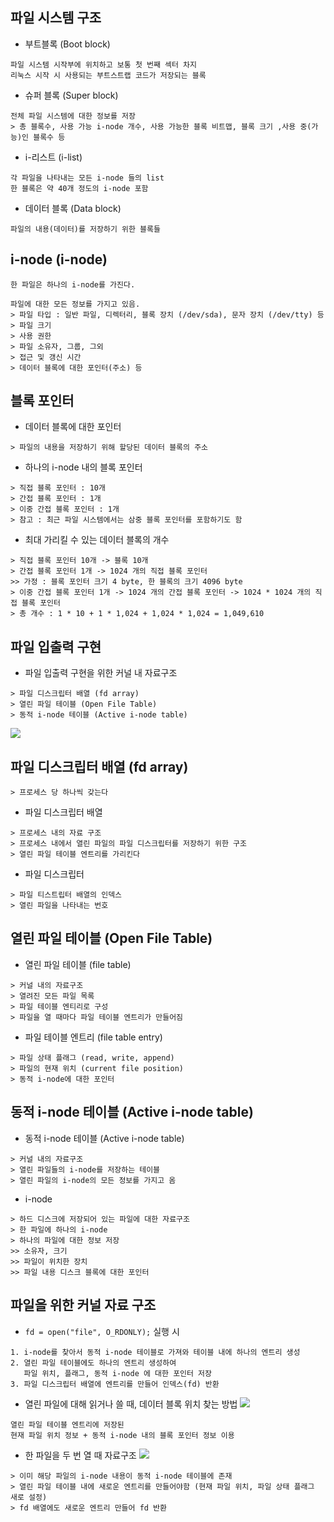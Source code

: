 ## 파일 시스템 구조
- 부트블록 (Boot block)
```text
파일 시스템 시작부에 위치하고 보통 첫 번째 섹터 차지
리눅스 시작 시 사용되는 부트스트랩 코드가 저장되는 블록
```
- 슈퍼 블록 (Super block)
```text
전체 파일 시스템에 대한 정보를 저장
> 총 블록수, 사용 가능 i-node 개수, 사용 가능한 블록 비트맵, 블록 크기 ,사용 중(가능)인 블록수 등
```
- i-리스트 (i-list)
```text
각 파일을 나타내는 모든 i-node 들의 list
한 블록은 약 40개 정도의 i-node 포함
```
- 데이터 블록 (Data block)
```text
파일의 내용(데이터)를 저장하기 위한 블록들
```

## i-node (i-node)
```text
한 파일은 하나의 i-node를 가진다.
```
```text
파일에 대한 모든 정보를 가지고 있음.
> 파일 타입 : 일반 파일, 디렉터리, 블록 장치 (/dev/sda), 문자 장치 (/dev/tty) 등
> 파일 크기
> 사용 권한
> 파일 소유자, 그룹, 그외
> 접근 및 갱신 시간
> 데이터 블록에 대한 포인터(주소) 등
``` 

## 블록 포인터
- 데이터 블록에 대한 포인터
```text
> 파일의 내용을 저장하기 위해 할당된 데이터 블록의 주소
```
- 하나의 i-node 내의 블록 포인터
```text
> 직접 블록 포인터 : 10개
> 간접 블록 포인터 : 1개
> 이중 간접 블록 포인터 : 1개
> 참고 : 최근 파일 시스템에서는 삼중 블록 포인터를 포함하기도 함
```
- 최대 가리킬 수 있는 데이터 블록의 개수
```text
> 직접 블록 포인터 10개 -> 블록 10개
> 간접 블록 포인터 1개 -> 1024 개의 직접 블록 포인터
>> 가정 : 블록 포인터 크기 4 byte, 한 블록의 크기 4096 byte
> 이중 간접 블록 포인터 1개 -> 1024 개의 간접 블록 포인터 -> 1024 * 1024 개의 직접 블록 포인터
> 총 개수 : 1 * 10 + 1 * 1,024 + 1,024 * 1,024 = 1,049,610
```

## 파일 입출력 구현 
- 파일 입출력 구현을 위한 커널 내 자료구조
```text
> 파일 디스크립터 배열 (fd array)
> 열린 파일 테이블 (Open File Table)
> 동적 i-node 테이블 (Active i-node table)
```
<img src="https://github.com/choisimo/document/assets/150008602/b173b661-0b1e-4b28-935e-07550c2b4a5e">

## 파일 디스크립터 배열 (fd array)
```text
> 프로세스 당 하나씩 갖는다
```
- 파일 디스크립터 배열
```text
> 프로세스 내의 자료 구조
> 프로세스 내에서 열린 파일의 파일 디스크립터를 저장하기 위한 구조
> 열린 파일 테이블 엔트리를 가리킨다
```
- 파일 디스크립터
```text
> 파일 티스트립터 배열의 인덱스
> 열린 파일을 나타내는 번호
```

## 열린 파일 테이블 (Open File Table)
- 열린 파일 테이블 (file table)
```
> 커널 내의 자료구조
> 열려진 모든 파일 목록
> 파일 테이블 엔티리로 구성
> 파일을 열 때마다 파일 테이블 엔트리가 만들어짐
```
- 파일 테이블 엔트리 (file table entry)
```text
> 파일 상태 플래그 (read, write, append)
> 파일의 현재 위치 (current file position)
> 동적 i-node에 대한 포인터
```
## 동적 i-node 테이블 (Active i-node table)
- 동적 i-node 테이블 (Active i-node table)
```text
> 커널 내의 자료구조
> 열린 파일들의 i-node를 저장하는 테이블
> 열린 파일의 i-node의 모든 정보를 가지고 옴
```
- i-node
```text
> 하드 디스크에 저장되어 있는 파일에 대한 자료구조
> 한 파일에 하나의 i-node
> 하나의 파일에 대한 정보 저장
>> 소유자, 크기
>> 파일이 위치한 장치
>> 파일 내용 디스크 블록에 대한 포인터
```
## 파일을 위한 커널 자료 구조
- `fd = open("file", O_RDONLY);` 실행 시
```text
1. i-node를 찾아서 동적 i-node 테이블로 가져와 테이블 내에 하나의 엔트리 생성
2. 열린 파일 테이블에도 하나의 엔트리 생성하여 
   파일 위치, 플래그, 동적 i-node 에 대한 포인터 저장
3. 파일 디스크립터 배열에 엔트리를 만들어 인덱스(fd) 반환
```
- 열린 파일에 대해 읽거나 쓸 때, 데이터 블록 위치 찾는 방법
<img src="https://github.com/choisimo/document/assets/150008602/e2daa91a-309d-4cae-bf8c-e1cfe5dd2fda"><br>
```text
열린 파일 테이블 엔트리에 저장된 
현재 파일 위치 정보 + 동적 i-node 내의 블록 포인터 정보 이용
```

- 한 파일을 두 번 열 때 자료구조
<img src="https://github.com/choisimo/document/assets/150008602/2cf6f1c4-dc75-4cd4-aac2-493ed0cda272"><br>
```text
> 이미 해당 파일의 i-node 내용이 동적 i-node 테이블에 존재
> 열린 파일 테이블 내에 새로운 엔트리를 만들어야함 (현재 파일 위치, 파일 상태 플래그 새로 설정)
> fd 배열에도 새로운 엔트리 만들어 fd 반환
```

